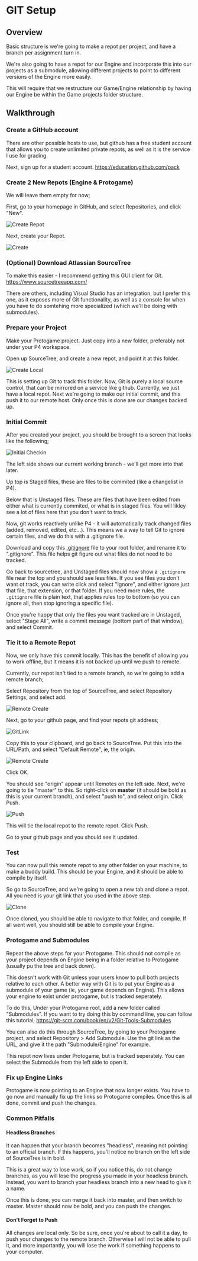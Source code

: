 GIT Setup
======

## Overview
Basic structure is we're going to make a repot per project, and have a branch per assignment turn in. 

We're also going to have a repot for our Engine and incorporate this into our projects as a submodule, allowing different projects to point to different versions of the Engine more easily.  

This will require that we restructure our Game/Engine relationship by having our Engine be within the Game projects folder structure.  

## Walkthrough

### Create a GitHub account
There are other possible hosts to use, but github has a free student account that allows you to create unlimited private repots, as well as it is the service I use for grading.

Next, sign up for a student account.
https://education.github.com/pack


### Create 2 New Repots (Engine & Protogame)
We will leave them empty for now; 

First, go to your homepage in GitHub, and select Repositories, and click "New".

![Create Repot](newproject.png)

Next, create your Repot. 

![Create](create.PNG)

### (Optional) Download Atlassian SourceTree
To make this easier - I recommend getting this GUI client for Git.
https://www.sourcetreeapp.com/

There are others, including Visual Studio has an integration, but I prefer this one, as it exposes more of Git functionality, as well as a console for when you have to do somtehing more specialized (which we'll be doing with submodules).


### Prepare your Project
Make your Protogame project.  Just copy into a new folder, preferably not under your P4 workspace.  

Open up SourceTree, and create a new repot, and point it at this folder.

![Create Local](sourcetree_create.png)

This is setting up Git to track this folder.  Now, Git is purely a local source control, that can be mirrored on a service like github.  Currently, we just have a local repot.  Next we're going to make our initial commit, and this push it to our remote host.  Only once this is done are our changes backed up. 

### Initial Commit
After you created your project, you should be brought to a screen that looks like the following; 

![Initial Checkin](initialcheckin.png)

The left side shows our current working branch - we'll get more into that later. 

Up top is Staged files, these are files to be commited (like a changelist in P4). 

Below that is Unstaged files.  These are files that have been edited from either what is currently commited, or what is in staged files.  You will likley see a lot of files here that you don't want to track.    

Now, git works reactively unlike P4 - it will automatically track changed files (added, removed, edited, etc...).  This means we a way to tell Git to ignore certain files, and we do this with a .gitignore file. 

Download and copy this [.gitignore](gitignore_example.txt) file to your root folder, and rename it to ".gitignore".  This file helps git figure out what files do not need to be tracked.  

Go back to sourcetree, and Unstaged files should now show a `.gitignore` file near the top and you should see less files.  If you see files you don't want ot track, you can write click and select "Ignore", and either ignore just that file, that extension, or that folder.  If you need more rules, the `.gitignore` file is plain text, that applies rules top to bottom (so you can ignore all, then stop ignoring a specific file). 

Once you're happy that only the files you want tracked are in Unstaged, select "Stage All", write a commit message (bottom part of that window), and select Commit.  


### Tie it to a Remote Repot
Now, we only have this commit locally.  This has the benefit of allowing you to work offline, but it means it is not backed up until we push to remote.  

Currently, our repot isn't tied to a remote branch, so we're going to add a remote branch; 

Select Repository from the top of SourceTree, and select Repository Settings, and select add. 

![Remote Create](reposettings.PNG)

Next, go to your github page, and find your repots git address;

![GitLink](repotname.PNG)

Copy this to your clipboard, and go back to SourceTree.  Put this into the URL/Path, and select "Default Remote", ie, the origin. 

![Remote Create](remotecreate.PNG)

Click OK. 

You should see "origin" appear until Remotes on the left side.  Next, we're going to tie "master" to this.  So right-click on **master** (it should be bold as this is your current branch), and select "push to", and select origin. Click Push. 

![Push](pushtoorigin.PNG)

This will tie the local repot to the remote repot.  Click Push.  

Go to your github page and you should see it updated.


### Test
You can now pull this remote repot to any other folder on your machine, to make a buddy build.  This should be your Engine, and it should be able to compile by itself.  

So go to SourceTree, and we're going to open a new tab and clone a repot.  All you need is your git link that you used in the above step.  

![Clone](clone.png)

Once cloned, you should be able to navigate to that folder, and compile.  If all went well, you should still be able to compile your Engine. 


### Protogame and Submodules
Repeat the above steps for your Protogame.  This should not compile as your project depends on Engine being in a folder relative to Protogame (usually pu the tree and back down). 

This doesn't work with Git unless your users know to pull both projects relative to each other.  A better way with Git is to put your Engine as a submodule of your game (ie, your game depends on Engine).  This allows your engine to exist under protogame, but is tracked seperately.

To do this, Under your Protogame root, add a new folder called "Submodules". If you want to try doing this by command line, you can follow this tutorial;
https://git-scm.com/book/en/v2/Git-Tools-Submodules

You can also do this through SourceTree, by going to your Protogame project, and select Repository > Add Submodule.  Use the git link as the URL, and give it the path "Submodule/Engine" for example.  

This repot now lives under Protogame, but is tracked seperately.  You can select the Submodule from the left side to open it.  


### Fix up Engine Links
Protogame is now pointing to an Engine that now longer exists.  You have to go now and manually fix up the links so Protogame compiles.  Once this is all done, commit and push the changes.  


### Common Pitfalls
#### Headless Branches
It can happen that your branch becomes "headless", meaning not pointing to an official branch.  If this happens, you'll notice no branch on the left side of SourceTree is in bold.

This is a great way to lose work, so if you notice this, do not change branches, as you will lose the progress you made in your headless branch.  Instead, you want to branch your headless branch into a new head to give it a name.  

Once this is done, you can merge it back into master, and then switch to master.  Master should now be bold, and you can push the changes.

#### Don't Forget to Push
All changes are local only.  So be sure, once you're about to call it a day, to push your changes to the remote branch.  Otherwise I will not be able to pull it, and more importantly, you will lose the work if something happens to your computer.   







